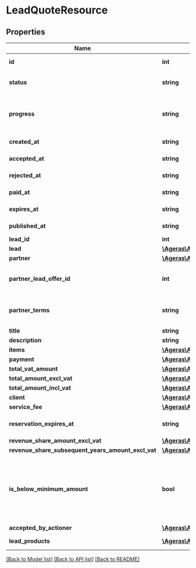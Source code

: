 # LeadQuoteResource

## Properties
Name | Type | Description | Notes
------------ | ------------- | ------------- | -------------
**id** | **int** | The quote&#39;s id. | [optional] 
**status** | **string** | Quote status | [optional] [default to 'new']
**progress** | **string** | Description of progress from partner&#39;s perspective. | [optional] [default to 'unknown']
**created_at** | **string** | Created time | [optional] 
**accepted_at** | **string** | Quote accepted at | [optional] 
**rejected_at** | **string** | Quote rejected at | [optional] 
**paid_at** | **string** | Created time | [optional] 
**expires_at** | **string** | Created time | [optional] 
**published_at** | **string** | Created time | [optional] 
**lead_id** | **int** | Lead Id | [optional] 
**lead** | [**\Ageras\Api\Model\ProjectLeadResource**](ProjectLeadResource.md) |  | [optional] 
**partner** | [**\Ageras\Api\Model\PartnerSuggestResource**](PartnerSuggestResource.md) |  | [optional] 
**partner_lead_offer_id** | **int** | For the given partner and lead, | [optional] 
**partner_terms** | **string** | Partners terms for the given quote | [optional] 
**title** | **string** | Title | [optional] 
**description** | **string** | Description | [optional] 
**items** | [**\Ageras\Api\Model\LeadQuoteItemResource[]**](LeadQuoteItemResource.md) | Quote Items | [optional] 
**payment** | [**\Ageras\Api\Model\LeadQuotePaymentResource**](LeadQuotePaymentResource.md) |  | [optional] 
**total_vat_amount** | [**\Ageras\Api\Model\AmountResource**](AmountResource.md) |  | [optional] 
**total_amount_excl_vat** | [**\Ageras\Api\Model\AmountResource**](AmountResource.md) |  | [optional] 
**total_amount_incl_vat** | [**\Ageras\Api\Model\AmountResource**](AmountResource.md) |  | [optional] 
**client** | [**\Ageras\Api\Model\LeadClientResource**](LeadClientResource.md) |  | [optional] 
**service_fee** | [**\Ageras\Api\Model\AmountResource**](AmountResource.md) |  | [optional] 
**reservation_expires_at** | **string** | Reservation time expiry date | [optional] 
**revenue_share_amount_excl_vat** | [**\Ageras\Api\Model\AmountResource**](AmountResource.md) |  | [optional] 
**revenue_share_subsequent_years_amount_excl_vat** | [**\Ageras\Api\Model\AmountResource**](AmountResource.md) |  | [optional] 
**is_below_minimum_amount** | **bool** | If the total quote amount is below the minimum quote amount specified on the lead | [optional] [default to false]
**accepted_by_actioner** | [**\Ageras\Api\Model\ActionerResource**](ActionerResource.md) |  | [optional] 
**lead_products** | [**\Ageras\Api\Model\LeadProductResource[]**](LeadProductResource.md) | List of lead products. | [optional] 

[[Back to Model list]](../README.md#documentation-for-models) [[Back to API list]](../README.md#documentation-for-api-endpoints) [[Back to README]](../README.md)


